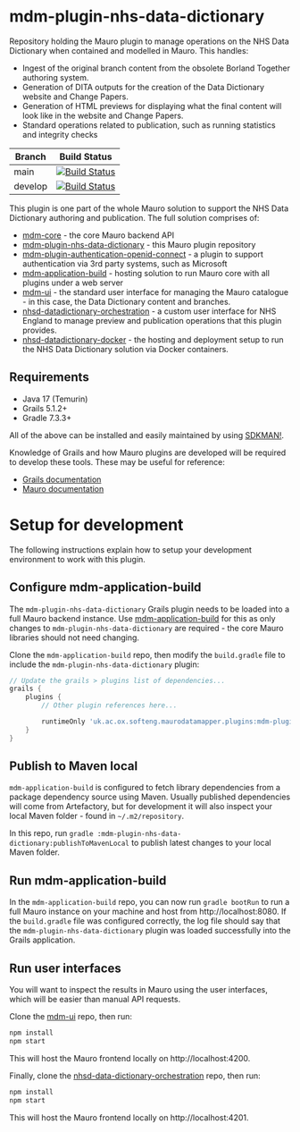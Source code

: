 # mdm-plugin-nhs-data-dictionary

Repository holding the Mauro plugin to manage operations on the NHS Data Dictionary when contained and modelled in Mauro. This handles:

- Ingest of the original branch content from the obsolete Borland Together authoring system.
- Generation of DITA outputs for the creation of the Data Dictionary website and Change Papers.
- Generation of HTML previews for displaying what the final content will look like in the website and Change Papers.
- Standard operations related to publication, such as running statistics and integrity checks

| Branch  | Build Status |
| ------- | ------- | 
| main    | [![Build Status](https://jenkins.cs.ox.ac.uk/buildStatus/icon?job=Mauro+Data+Mapper-NHSD%2Fmdm-mdm-plugin-nhs-data-dictionary%2Fmain)](https://jenkins.cs.ox.ac.uk/blue/organizations/jenkins/Mauro+Data+Mapper-NHSD%2Fmdm-mdm-plugin-nhs-data-dictionary/branches)    |
| develop | [![Build Status](https://jenkins.cs.ox.ac.uk/buildStatus/icon?job=Mauro+Data+Mapper-NHSD%2Fmdm-mdm-plugin-nhs-data-dictionary%2Fdevelop)](https://jenkins.cs.ox.ac.uk/blue/organizations/jenkins/Mauro+Data+Mapper-NHSD%2Fmdm-mdm-plugin-nhs-data-dictionary/branches) |

This plugin is one part of the whole Mauro solution to support the NHS Data Dictionary authoring and publication. The full solution comprises of:

- [mdm-core](https://github.com/MauroDataMapper/mdm-core) - the core Mauro backend API
- [mdm-plugin-nhs-data-dictionary](https://github.com/MauroDataMapper-NHSD/mdm-plugin-nhs-data-dictionary) - this Mauro plugin repository
- [mdm-plugin-authentication-openid-connect](https://github.com/MauroDataMapper-Plugins/mdm-plugin-authentication-openid-connect) - a plugin to support authentication via 3rd party systems, such as Microsoft
- [mdm-application-build](https://github.com/MauroDataMapper/mdm-application-build) - hosting solution to run Mauro core with all plugins under a web server
- [mdm-ui](https://github.com/MauroDataMapper/mdm-ui) - the standard user interface for managing the Mauro catalogue - in this case, the Data Dictionary content and branches.
- [nhsd-datadictionary-orchestration](https://github.com/MauroDataMapper-NHSD/nhsd-datadictionary-orchestration) - a custom user interface for NHS England to manage preview and publication operations that this plugin provides.
- [nhsd-datadictionary-docker](https://github.com/MauroDataMapper-NHSD/nhsd-datadictionary-docker) - the hosting and deployment setup to run the NHS Data Dictionary solution via Docker containers.

## Requirements

* Java 17 (Temurin)
* Grails 5.1.2+
* Gradle 7.3.3+

All of the above can be installed and easily maintained by using [SDKMAN!](https://sdkman.io/install).

Knowledge of Grails and how Mauro plugins are developed will be required to develop these tools. These may be useful for reference:

- [Grails documentation](https://docs.grails.org/5.1.2/guide/single.html)
- [Mauro documentation](https://maurodatamapper.github.io/)

# Setup for development

The following instructions explain how to setup your development environment to work with this plugin.

## Configure mdm-application-build

The `mdm-plugin-nhs-data-dictionary` Grails plugin needs to be loaded into a full Mauro backend instance. Use [mdm-application-build](https://github.com/MauroDataMapper/mdm-application-build) for this as only changes to `mdm-plugin-nhs-data-dictionary` are required - the core Mauro libraries should not need changing.

Clone the `mdm-application-build` repo, then modify the `build.gradle` file to include the `mdm-plugin-nhs-data-dictionary` plugin:

```groovy
// Update the grails > plugins list of dependencies...
grails {
    plugins {
        // Other plugin references here...

        runtimeOnly 'uk.ac.ox.softeng.maurodatamapper.plugins:mdm-plugin-nhs-data-dictionary:2.0.0-SNAPSHOT'
    }
}
```

## Publish to Maven local

`mdm-application-build` is configured to fetch library dependencies from a package dependency source using Maven. Usually published dependencies will
come from Artefactory, but for development it will also inspect your local Maven folder - found in `~/.m2/repository`.

In this repo, run `gradle :mdm-plugin-nhs-data-dictionary:publishToMavenLocal` to publish latest changes to your local Maven folder.

## Run mdm-application-build

In the `mdm-application-build` repo, you can now run `gradle bootRun` to run a full Mauro instance on your machine and host
from http://localhost:8080. If the `build.gradle` file was configured correctly, the log file should say that the `mdm-plugin-nhs-data-dictionary` plugin
was loaded successfully into the Grails application.

## Run user interfaces

You will want to inspect the results in Mauro using the user interfaces, which will be easier than manual API requests.

Clone the [mdm-ui](https://github.com/MauroDataMapper/mdm-ui) repo, then run:

```bash
npm install
npm start
```

This will host the Mauro frontend locally on http://localhost:4200.

Finally, clone the [nhsd-data-dictionary-orchestration](https://github.com/MauroDataMapper-NHSD/nhsd-datadictionary-orchestration) repo, then run:

```bash
npm install
npm start
```

This will host the Mauro frontend locally on http://localhost:4201.